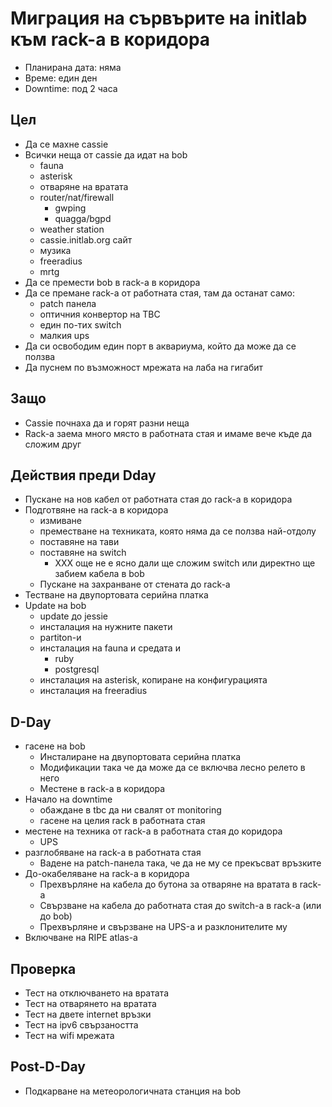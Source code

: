 Миграция на сървърите на initlab към rack-а в коридора
======================================================

* Планирана дата: няма
* Време: един ден
* Downtime: под 2 часа


Цел
---

* Да се махне cassie
* Всички неща от cassie да идат на bob
	* fauna
	* asterisk
	* отваряне на вратата
	* router/nat/firewall
		* gwping
		* quagga/bgpd
	* weather station
	* cassie.initlab.org сайт
	* музика
	* freeradius
	* mrtg
* Да се премести bob в rack-а в коридора
* Да се премане rack-а от работната стая, там да останат само:
	* patch панела
	* оптичния конвертор на TBC
	* един по-тих switch
	* малкия ups
* Да си освободим един порт в аквариума, който да може да се ползва
* Да пуснем по възможност мрежата на лаба на гигабит


Защо
----

* Cassie почнаха да и горят разни неща
* Rack-а заема много място в работната стая и имаме вече къде да сложим друг

Действия преди Dday
-------------------

* Пускане на нов кабел от работната стая до rack-а в коридора
* Подготвяне на rack-а в коридора
	* измиване
	* преместване на техниката, която няма да се ползва най-отдолу
	* поставяне на тави
	* поставяне на switch
		* XXX още не е ясно дали ще сложим switch или директно ще забием кабела в bob
	* Пускане на захранване от стената до rack-а
* Тестване на двупортовата серийна платка
* Update на bob
	* update до jessie
	* инсталация на нужните пакети
	* partiton-и
	* инсталация на fauna и средата и
		* ruby
		* postgresql
	* инсталация на asterisk, копиране на конфигурацията
	* инсталация на freeradius

D-Day
-----

* гасене на bob
	* Инсталиране на двупортовата серийна платка
	* Модификации така че да може да се включва лесно релето в него
	* Местене в rack-а в коридора
* Начало на downtime
	* обаждане в tbc да ни свалят от monitoring
	* гасене на целия rack в работната стая
* местене на техника от rack-а в работната стая до коридора
	* UPS
* разглобяване на rack-а в работната стая
	* Вадене на patch-панела така, че да не му се прекъсват връзките
* До-окабеляване на rack-а в коридора
	* Прехвърляне на кабела до бутона за отваряне на вратата в rack-a
	* Свързване на кабела до работната стая до switch-а в rack-а (или до bob)
	* Прехвърляне и свързване на UPS-а и разклонителите му
* Включване на RIPE atlas-а


Проверка
--------

* Тест на отключването на вратата
* Тест на отварянето на вратата
* Тест на двете internet връзки
* Тест на ipv6 свързаността
* Тест на wifi мрежата

Post-D-Day
----------

* Подкарване на метеорологичната станция на bob
